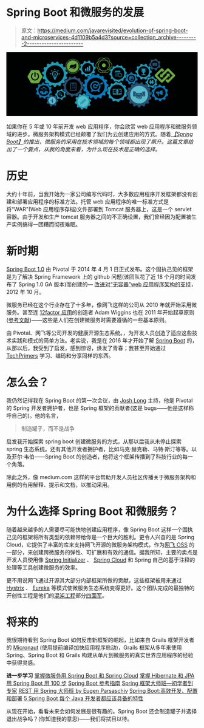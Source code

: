# Spring Boot 和微服务的发展

> 原文：<https://medium.com/javarevisited/evolution-of-spring-boot-and-microservices-4d1109b5a4d3?source=collection_archive---------2----------------------->

![](img/46d872f30aa9cc762f227988b4103cfa.png)

如果你在 5 年或 10 年前开发 web 应用程序，你会欣赏 web 应用程序和微服务领域的进步。微服务架构模式已经颠覆了我们为云创建应用的方式。随着[*【Spring Boot】*](https://spring.io/projects/spring-boot)*的推出，微服务的采用在技术领域的每个领域都出现了飙升。这篇文章给出了一个要点，从我的角度来看，为什么现在技术是正确的选择。*

# 历史

大约十年前，当我开始为一家公司编写代码时，大多数应用程序开发框架都没有创建和部署应用程序的标准方法。托管 web 应用程序的唯一标准方式是将“WAR”(Web 应用程序存档)文件部署到 Tomcat 服务器上，这是一个 servlet 容器。由于开发和生产 tomcat 服务器之间的不正确设置，我们曾经因为配置被生产实例搞得一团糟而彻夜难眠。

# 新时期

[Spring Boot 1.0](https://spring.io/blog/2014/04/01/spring-boot-1-0-ga-released) 由 Pivotal 于 2014 年 4 月 1 日正式发布。这个固执己见的框架是为了解决 Spring Framework 上的 github 问题(该团队花了近 18 个月的时间发布了 Spring 1.0 GA 版本)而创建的— [改进对“无容器”web 应用程序架构的支持](https://github.com/spring-projects/spring-framework/issues/14521)，2012 年 10 月。

微服务已经在这个行业存在了十多年，像网飞这样的公司从 2010 年就开始采用微服务。甚至连 [12factor 应用](http://www.12factorapp.net)的创造者 Adam Wiggins 也在 2011 年开始起草原则([参考文献](https://github.com/heroku/12factor/commit/2b06e7deabb64bb759f9fc6f4d9b6fcc546921bb))——这些是人们在创建微服务时需要遵循的一些基本原则。

由 Pivotal、网飞等公司开发的健康开源生态系统。，为开发人员创造了适应这些技术实践和模式的简单方法。老实说，我是在 2016 年才开始了解 [Spring Boot](http://www.java67.com/2018/06/top-15-spring-boot-interview-questions-answers-java-jee-programmers.html) 的，从那以后，我受到了启发，感到惊讶，焕发了青春；我甚至开始通过 [TechPrimers](https://www.youtube.com/TechPrimers) 学习、编码和分享同样的东西。

# 怎么会？

我仍然记得我在 Spring Boot 的第一次会议，由 [Josh Long](https://medium.com/u/a17df5ec14a4?source=post_page-----4d1109b5a4d3--------------------------------) 主持，他是 Pivotal 的 Spring 开发者拥护者，也是 Spring 框架的贡献者(这是 bugs——他是这样称呼自己的)。他的名言，

> 制造罐子，而不是战争

启发我开始探索 spring boot 创建微服务的方式，从那以后我从未停止探索 spring 生态系统。还有其他开发者拥护者，比如马克·赫克勒、马特·斯汀等等。以及菲尔·韦伯——Spring Boot 的创造者，他将这个框架传播到了科技行业的每一个角落。

除此之外，像 medium.com 这样的平台帮助开发人员社区传播关于微服务架构和用例的有用解释、提示和文档，以推动采用。

# 为什么选择 Spring Boot 和微服务？

随着越来越多的人需要尽可能快地创建应用程序，像 Spring Boot 这样一个固执己见的框架将所有类型的依赖带给你是一个巨大的胜利。更令人兴奋的是 Spring Cloud，它提供了丰富的库来支持网飞开源的微服务架构模式，作为[网飞 OSS](https://netflix.github.io/) 的一部分，来创建跨微服务的弹性、可扩展和有效的通信。据我所知，主要的卖点是开发人员使用像 [Spring Initializer](https://start.spring.io/) 、 [Spring Cloud](https://spring.io/projects/spring-cloud) 和 Spring 自己的基于注释的处理等工具创建微服务的效率。

更不用说网飞通过开源其大部分内部框架所做的贡献，这些框架被用来通过 [Hystrix](https://github.com/Netflix/Hystrix/wiki) 、 [Eureka](https://github.com/Netflix/eureka/wiki) 等模式使微服务生态系统变得更好。这个团队完成的最独特的开创性工程是他们的[混沌工程](https://principlesofchaos.org/)部分[四面军](/netflix-techblog/the-netflix-simian-army-16e57fbab116)。

# 将来的

我很期待看到 Spring Boot 如何反击新框架的崛起，比如来自 Grails 框架开发者的 [Micronaut](https://micronaut.io/) (使用提前编译加快应用程序启动)，Grails 框架从多年来使用 Spring、Spring Boot 和 Grails 构建从单片到微服务的真实世界应用程序的经验中获得灵感。

**进一步学习**
[掌握微服务用 Spring Boot 和 Spring Cloud](https://click.linksynergy.com/fs-bin/click?id=JVFxdTr9V80&subid=0&offerid=323058.1&type=10&tmpid=14538&RD_PARM1=https%3A%2F%2Fwww.udemy.com%2Fmicroservices-with-spring-boot-and-spring-cloud%2F)
[掌握 Hibernate 和 JPA 用 Spring Boot 用 100 步](https://click.linksynergy.com/fs-bin/click?id=JVFxdTr9V80&subid=0&offerid=323058.1&type=10&tmpid=14538&RD_PARM1=https%3A%2F%2Fwww.udemy.com%2Fmicroservices-with-spring-boot-and-spring-cloud%2F)
[Spring Boot 参考指南](https://docs.spring.io/spring-boot/docs/current/reference/htmlsingle/)
[Spring 框架大师班—初学者到专家](https://click.linksynergy.com/fs-bin/click?id=JVFxdTr9V80&subid=0&offerid=323058.1&type=10&tmpid=14538&RD_PARM1=https%3A%2F%2Fwww.udemy.com%2Fspring-tutorial-for-beginners%2F)
[REST 用 Spring 大师班 by Eugen Parsaschiv](http://courses.baeldung.com/p/rest-with-spring-the-master-class?affcode=22136_bkwjs9xa)
[Spring Boot:高效开发、配置和部署](https://pluralsight.pxf.io/c/1193463/424552/7490?u=https%3A%2F%2Fwww.pluralsight.com%2Fcourses%2Fspring-boot-efficient-development-configuration-deployment)
[5 Spring Boot 每个 Java 开发者都应该具备的特性](https://javarevisited.blogspot.com/2018/11/top-5-spring-boot-features-java.html#axzz5YFjHrt5j)

从现在开始，看看未来会如何发展是很有趣的。Spring Boot 还会制造罐子并选择退出战争吗？(你知道我的意思)——我们将拭目以待。